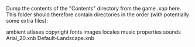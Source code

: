 Dump the contents of the "Contents" directory from the game .xap here.
This folder should therefore contain directories in the order (with potentially some extra files):

ambient
atlases
copyright
fonts
images
locales
music
properties
sounds
Arial_20.xnb
Default-Landscape.xnb